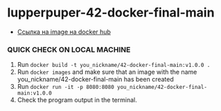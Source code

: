 # lupperpuper-42-docker-final-main
- [Ссылка на image на docker hub](https://hub.docker.com/repository/docker/lupperpuper/42-docker-final-main)

### QUICK CHECK ON LOCAL MACHINE

1. Run `docker build -t you_nickname/42-docker-final-main:v1.0.0 .`
2. Run `docker images` and make sure that an image with the name you_nickname/42-docker-final-main has been created
2. Run `docker run -it -p 8080:8080 you_nickname/42-docker-final-main:v1.0.0`
3. Check the program output in the terminal.